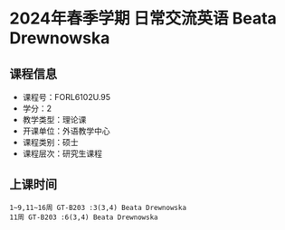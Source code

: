 # 2024年春季学期 日常交流英语 Beata Drewnowska






## 课程信息

- 课程号：FORL6102U.95
- 学分：2
- 教学类型：理论课
- 开课单位：外语教学中心
- 课程类别：硕士
- 课程层次：研究生课程

## 上课时间

```
1~9,11~16周 GT-B203 :3(3,4) Beata Drewnowska
11周 GT-B203 :6(3,4) Beata Drewnowska
```

